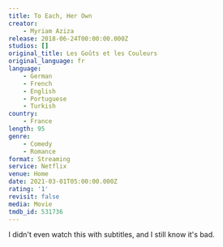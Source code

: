 ```yaml
---
title: To Each, Her Own
creator:
    - Myriam Aziza
release: 2018-06-24T00:00:00.000Z
studios: []
original_title: Les Goûts et les Couleurs
original_language: fr
language:
    - German
    - French
    - English
    - Portuguese
    - Turkish
country:
    - France
length: 95
genre:
    - Comedy
    - Romance
format: Streaming
service: Netflix
venue: Home
date: 2021-03-01T05:00:00.000Z
rating: '1'
revisit: false
media: Movie
tmdb_id: 531736
---
```


I didn't even watch this with subtitles, and I still know it's bad.

